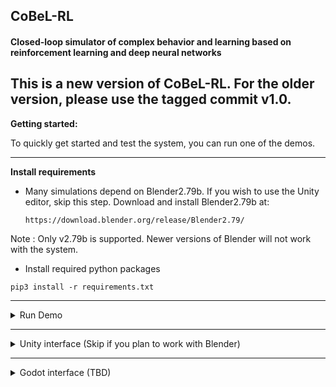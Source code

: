 ## **CoBeL-RL** ##
#### Closed-loop simulator of complex behavior and learning based on reinforcement learning and deep neural networks ####

This is a new version of CoBeL-RL. For the older version, please use the tagged commit v1.0.
---------------------------
**Getting started:**  

To quickly get started and test the system, you can run one of the demos. 

----------------------------

**Install requirements**

    
* Many simulations depend on Blender2.79b. If you wish to use the Unity editor, skip this step. Download and install Blender2.79b at:  

     `https://download.blender.org/release/Blender2.79/`  

Note : Only v2.79b is supported. Newer versions of Blender will not work with the system.  
* Install required python packages  

`pip3 install -r requirements.txt`

------------------------------

<details></summary>
<summary>
Run Demo
</summary>


*  First, clone the project.

`git clone https://gitlab.ruhr-uni-bochum.de/cns/1-frameworks/CoBeL-RL.git`  

*  Then, install CoBeL-RL through pip.

`pip3 install /path/to/cloned/project/`

* If you intend to use Keras-RL agents install with the option:

`[keras-rl]`

* If you intend to use CoBeL-RL's Deep RL agents install with the option:

`[tensorflow]`

`[torch]`

* If you intend to use Unity environments install with the option:

`[unity]`

* You will need to set up an environment variable for the Blender path to run the demos.

`export BLENDER_EXECUTABLE_PATH="/path/to/blender2.79b/"`

* Alternatively, you can set the variable manually in Python before running the script.

`import os`

`os.environ['BLENDER_EXECUTABLE_PATH'] = '/path/to/blender2.79b/'`

If you plan to use the framework more than once, it is useful to set this variable permanently. On Linux distributions, you can do this by editing the .bashrc file. 

* Go to demo folder
`cd ~/cobel/demo/simple_grid_graph_demo/`

*  Start the demo simulation:
`python simple_grid_graph_demo.py`

**Note: The Blender path can also be passed as a parameter to the Blender frontend module. For your own simulations it is therefore not necessary to set a permanent variable.**

</details>

------------------------------

<details>
________________________________________________________________________________________________
<summary>
Unity interface (Skip if you plan to work with Blender)
</summary>

If you want to try the unity interface demo, you need to perform the the steps described above first.

Please report all bugs you find :)

You got two options to run a demo.

*  You can use the precompiled versions of the unity environments.
    
    You have to set a system variable named 'UNITY_ENVIRONMENT_EXECUTABLE' to the path of the downloaded environments
    
    > export UNITY_ENVIRONMENT_EXECUTABLE=PATH_TO_ENV_EXEC
    
    and run the unity_demo.py in the demo/unity_demo folder
    
    > python3 demo/unity_demo/unity_demo.py
        
* To build the environments yourself and custom environments do the following:

    * you need to download and install the 'Unity Hub': **https://docs.unity3d.com/Manual/GettingStartedInstallingHub.html**
    
    * the adapted version of mlagents: **https://ruhr-uni-bochum.sciebo.de/s/8GUszMEC7LgzS7V**
    
    * and the unitypackage for the environments: **https://ruhr-uni-bochum.sciebo.de/s/gdphysRY1P7pAyT**
    
    * the unitypackage is also available in the git folder: **environments/environments_unity/source/unity_environments.unitypackage**
    
    Then you set up a new project with unity. See: **https://docs.unity3d.com/560/Documentation/Manual/GettingStarted.html**
    
    To import the 'mlagents' framework into your project you select the 'Window/PackageManager' menu item in the editor, 
    then choose 'Add Package From Disk' in the top left corner and open the 'package.json' in the 'ml-agents/com.unity.ml-agents' folder.
    
    To import the environments you select the menu item 'Assets/Import Package/Custom Package' in the editor and open the 
    'unity_resources.unitypackage' you downloaded.

* The other option is to connect the interface directly with the Unity editor.
    
    You start training an environment by opening a scene in the 'Assets/Scenes' folder with the 'Project Explorer' of the editor, 
    running the unity_demo.py first and pressing the 'Play' button at the top of the editor screen.
    
    **Note: the demo tries to do option 1) automatically when 'UNITY_ENVIRONMENT_EXECUTABLE' variable is set.**
    
     
 </details> 
 
 ------------------------------
 
 <details>
________________________________________________________________________________________________
<summary>
Godot interface (TBD)
</summary>

Expected to be available after summer semester 2022.
  
 </details>    
